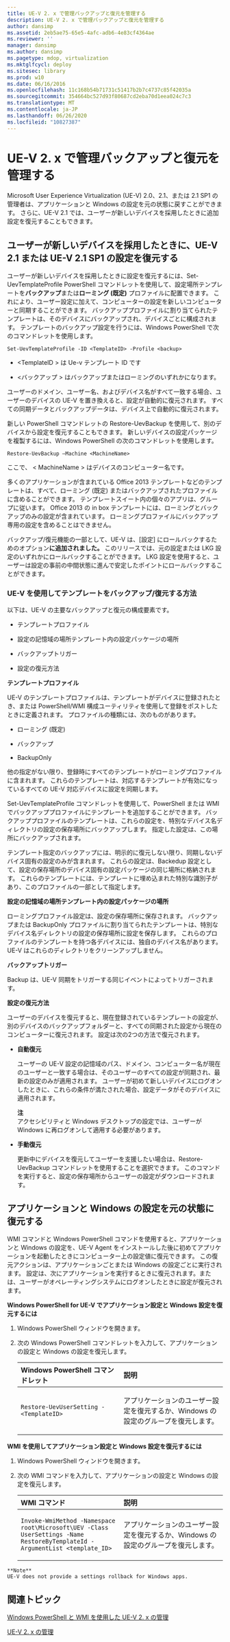 ```yaml
---
title: UE-V 2. x で管理バックアップと復元を管理する
description: UE-V 2. x で管理バックアップと復元を管理する
author: dansimp
ms.assetid: 2eb5ae75-65e5-4afc-adb6-4e83cf4364ae
ms.reviewer: ''
manager: dansimp
ms.author: dansimp
ms.pagetype: mdop, virtualization
ms.mktglfcycl: deploy
ms.sitesec: library
ms.prod: w10
ms.date: 06/16/2016
ms.openlocfilehash: 11c168b54b71731c51417b2b7c4737c85f42035a
ms.sourcegitcommit: 354664bc527d93f80687cd2eba70d1eea024c7c3
ms.translationtype: MT
ms.contentlocale: ja-JP
ms.lasthandoff: 06/26/2020
ms.locfileid: "10827387"
---
```

# UE-V 2. x で管理バックアップと復元を管理する


Microsoft User Experience Virtualization (UE-V) 2.0、2.1、または 2.1 SP1 の管理者は、アプリケーションと Windows の設定を元の状態に戻すことができます。 さらに、UE-V 2.1 では、ユーザーが新しいデバイスを採用したときに追加設定を復元することもできます。

## ユーザーが新しいデバイスを採用したときに、UE-V 2.1 または UE-V 2.1 SP1 の設定を復元する


ユーザーが新しいデバイスを採用したときに設定を復元するには、Set-UevTemplateProfile PowerShell コマンドレットを使用して、設定場所テンプレートを**バックアップ**または**ローミング (既定)** プロファイルに配置できます。 これにより、ユーザー設定に加えて、コンピューターの設定を新しいコンピューターと同期することができます。 バックアッププロファイルに割り当てられたテンプレートは、そのデバイスにバックアップされ、デバイスごとに構成されます。 テンプレートのバックアップ設定を行うには、Windows PowerShell で次のコマンドレットを使用します。

``` syntax
Set-UevTemplateProfile -ID <TemplateID> -Profile <backup>
```

-   &lt;TemplateID &gt; は Ue-v テンプレート ID です

-   &lt;バックアップ &gt; はバックアップまたはローミングのいずれかになります。

ユーザーのドメイン、ユーザー名、およびデバイス名がすべて一致する場合、ユーザーのデバイスの UE-V を置き換えると、設定が自動的に復元されます。 すべての同期データとバックアップデータは、デバイス上で自動的に復元されます。

新しい PowerShell コマンドレットの Restore-UevBackup を使用して、別のデバイスから設定を復元することもできます。 新しいデバイスの設定パッケージを複製するには、Windows PowerShell の次のコマンドレットを使用します。

``` syntax
Restore-UevBackup –Machine <MachineName>
```

ここで、 &lt; MachineName &gt; はデバイスのコンピューター名です。

多くのアプリケーションが含まれている Office 2013 テンプレートなどのテンプレートは、すべて、ローミング (既定) またはバックアップされたプロファイルに含めることができます。 テンプレートスイート内の個々のアプリは、グループに従います。 Office 2013 の in box テンプレートには、ローミングとバックアップのみの設定が含まれています。 ローミングプロファイルにバックアップ専用の設定を含めることはできません。

バックアップ/復元機能の一部として、UE-V は、[設定] にロールバックするためのオプション**に追加されました。** このリリースでは、元の設定または LKG 設定のいずれかにロールバックすることができます。 LKG 設定を使用すると、ユーザーは設定の事前の中間状態に進んで安定したポイントにロールバックすることができます。

### UE-V を使用してテンプレートをバックアップ/復元する方法

以下は、UE-V の主要なバックアップと復元の構成要素です。

-   テンプレートプロファイル

-   設定の記憶域の場所テンプレート内の設定パッケージの場所

-   バックアップトリガー

-   設定の復元方法

**テンプレートプロファイル**

UE-V のテンプレートプロファイルは、テンプレートがデバイスに登録されたとき、または PowerShell/WMI 構成ユーティリティを使用して登録をポストしたときに定義されます。 プロファイルの種類には、次のものがあります。

-   ローミング (既定)

-   バックアップ

-   BackupOnly

他の指定がない限り、登録時にすべてのテンプレートがローミングプロファイルに含まれます。 これらのテンプレートは、対応するテンプレートが有効になっているすべての UE-V 対応デバイスに設定を同期します。

Set-UevTemplateProfile コマンドレットを使用して、PowerShell または WMI でバックアッププロファイルにテンプレートを追加することができます。 バックアッププロファイルのテンプレートは、これらの設定を、特別なデバイス名ディレクトリの設定の保存場所にバックアップします。 指定した設定は、この場所にバックアップされます。

テンプレート指定のバックアップには、明示的に復元しない限り、同期しないデバイス固有の設定のみが含まれます。 これらの設定は、Backedup 設定として、設定の保存場所のデバイス固有の設定パッケージの同じ場所に格納されます。 これらのテンプレートには、テンプレートに埋め込まれた特別な識別子があり、このプロファイルの一部として指定します。

**設定の記憶域の場所テンプレート内の設定パッケージの場所**

ローミングプロファイル設定は、設定の保存場所に保存されます。 バックアップまたは BackupOnly プロファイルに割り当てられたテンプレートは、特別なデバイス名ディレクトリの設定の保存場所に設定を保存します。 これらのプロファイルのテンプレートを持つ各デバイスには、独自のデバイス名があります。 UE-V はこれらのディレクトリをクリーンアップしません。

**バックアップトリガー**

Backup は、UE-V 同期をトリガーする同じイベントによってトリガーされます。

**設定の復元方法**

ユーザーのデバイスを復元すると、現在登録されているテンプレートの設定が、別のデバイスのバックアップフォルダーと、すべての同期された設定から現在のコンピューターに復元されます。 設定は次の2つの方法で復元されます。

-   **自動復元**

    ユーザーの UE-V 設定の記憶域のパス、ドメイン、コンピューター名が現在のユーザーと一致する場合は、そのユーザーのすべての設定が同期され、最新の設定のみが適用されます。 ユーザーが初めて新しいデバイスにログオンしたときに、これらの条件が満たされた場合、設定データがそのデバイスに適用されます。

    **注**  
    アクセシビリティと Windows デスクトップの設定では、ユーザーが Windows に再ログオンして適用する必要があります。



-   **手動復元**

    更新中にデバイスを復元してユーザーを支援したい場合は、Restore-UevBackup コマンドレットを使用することを選択できます。 このコマンドを実行すると、設定の保存場所からユーザーの設定がダウンロードされます。

## アプリケーションと Windows の設定を元の状態に復元する


WMI コマンドと Windows PowerShell コマンドを使用すると、アプリケーションと Windows の設定を、UE-V Agent をインストールした後に初めてアプリケーションを起動したときにコンピューター上の設定値に復元できます。 この復元アクションは、アプリケーションごとまたは Windows の設定ごとに実行されます。 設定は、次にアプリケーションを実行するときに復元されます。または、ユーザーがオペレーティングシステムにログオンしたときに設定が復元されます。

**Windows PowerShell for UE-V でアプリケーション設定と Windows 設定を復元するには**

1.  Windows PowerShell ウィンドウを開きます。

2.  次の Windows PowerShell コマンドレットを入力して、アプリケーションの設定と Windows の設定を復元します。

    <table>
    <colgroup>
    <col width="50%" />
    <col width="50%" />
    </colgroup>
    <thead>
    <tr class="header">
    <th align="left"><strong>Windows PowerShell コマンドレット</strong></th>
    <th align="left"><strong>説明</strong></th>
    </tr>
    </thead>
    <tbody>
    <tr class="odd">
    <td align="left"><p><code>Restore-UevUserSetting -&lt;TemplateID&gt;</code></p></td>
    <td align="left"><p>アプリケーションのユーザー設定を復元するか、Windows の設定のグループを復元します。</p></td>
    </tr>
    </tbody>
    </table>



**WMI を使用してアプリケーション設定と Windows 設定を復元するには**

1.  Windows PowerShell ウィンドウを開きます。

2.  次の WMI コマンドを入力して、アプリケーションの設定と Windows の設定を復元します。

    <table>
    <colgroup>
    <col width="50%" />
    <col width="50%" />
    </colgroup>
    <thead>
    <tr class="header">
    <th align="left"><strong>WMI コマンド</strong></th>
    <th align="left"><strong>説明</strong></th>
    </tr>
    </thead>
    <tbody>
    <tr class="odd">
    <td align="left"><p><code>Invoke-WmiMethod -Namespace root\Microsoft\UEV -Class UserSettings -Name RestoreByTemplateId -ArgumentList &lt;template_ID&gt;</code></p></td>
    <td align="left"><p>アプリケーションのユーザー設定を復元するか、Windows の設定のグループを復元します。</p></td>
    </tr>
    </tbody>
    </table>



~~~
**Note**  
UE-V does not provide a settings rollback for Windows apps.
~~~








## 関連トピック


[Windows PowerShell と WMI を使用した UE-V 2. x の管理](administering-ue-v-2x-with-windows-powershell-and-wmi-both-uevv2.md)

[UE-V 2. x の管理](administering-ue-v-2x-new-uevv2.md)









